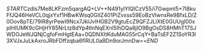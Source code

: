 $START$Czdls7Me8LKFzm5qargAQ+LV++N491ylYlQlCzV55/i7Gwpml5+7l8kuFfJQ46HeVCL0qjxYxf1HBwKWsq0GIIZ401PiZvxss59EoBzVlwnsRe9BfxLD/Z0Oov8pTE/79iR8yrPewI9Ncx7JklJvIHGB2V9gtuEcZ9QFZJLiXtE0GUUgI00xpIHIUMK9cGHjHY85NrLtz8dYp4tInNqEXnl5IhDQa8jIO9BgOsDS8HMhT17SJWDOJeWJQNjCgfoFmHgtEAa+0QDNXItKduMAG55rCqY+BaTsEF2Z1SoYR3l3XVJxJuLkAxroJRbFDffzqba6flRUL0aBDn9orJmnDw==$END$